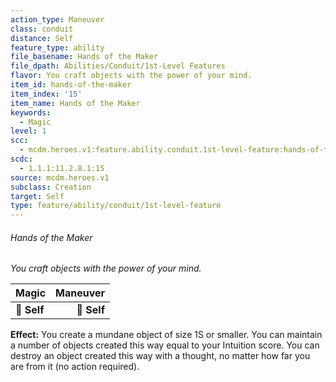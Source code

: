 ```yaml
---
action_type: Maneuver
class: conduit
distance: Self
feature_type: ability
file_basename: Hands of the Maker
file_dpath: Abilities/Conduit/1st-Level Features
flavor: You craft objects with the power of your mind.
item_id: hands-of-the-maker
item_index: '15'
item_name: Hands of the Maker
keywords:
  - Magic
level: 1
scc:
  - mcdm.heroes.v1:feature.ability.conduit.1st-level-feature:hands-of-the-maker
scdc:
  - 1.1.1:11.2.8.1:15
source: mcdm.heroes.v1
subclass: Creation
target: Self
type: feature/ability/conduit/1st-level-feature
---
```


###### Hands of the Maker

*You craft objects with the power of your mind.*

| **Magic**   | **Maneuver** |
| ----------- | -----------: |
| **📏 Self** |  **🎯 Self** |

**Effect:** You create a mundane object of size 1S or smaller. You can maintain a number of objects created this way equal to your Intuition score. You can destroy an object created this way with a thought, no matter how far you are from it (no action required).

